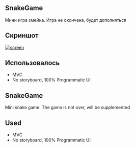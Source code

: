 ## SnakeGame
Мини игра змейка.
Игра не окончена, будет дополняться 

## Скриншот
<a href="https://ibb.co/Ms4Yc54"><img src="https://i.ibb.co/vHG73vG/screen.png" alt="screen" border="0"></a>

## **Использовалось**
- MVC
- No storyboard, 100% Programmatic UI

## SnakeGame
Mini snake game.
The game is not over, will be supplemented

## **Used**
- MVC
- No storyboard, 100% Programmatic UI

